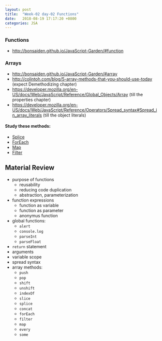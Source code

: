 ```yaml
---
layout: post
title:  "Week-02 day-02 Functions"
date:   2018-08-19 17:17:20 +0800
categories: JSA
---
```


### Functions

 - http://bonsaiden.github.io/JavaScript-Garden/#function

### Arrays

 - http://bonsaiden.github.io/JavaScript-Garden/#array
 - http://colintoh.com/blog/5-array-methods-that-you-should-use-today (expect Demethodizing chapter)
 - https://developer.mozilla.org/en-US/docs/Web/JavaScript/Reference/Global_Objects/Array (till the properties chapter)
 - https://developer.mozilla.org/en-US/docs/Web/JavaScript/Reference/Operators/Spread_syntax#Spread_in_array_literals (till the object literals)

#### Study these methods:

 - [Splice](https://developer.mozilla.org/en-US/docs/Web/JavaScript/Reference/Global_Objects/Array/splice)
 - [ForEach](https://developer.mozilla.org/en-US/docs/Web/JavaScript/Reference/Global_Objects/Array/foreach)
 - [Map](https://developer.mozilla.org/en-US/docs/Web/JavaScript/Reference/Global_Objects/Array/map)
 - [Filter](https://developer.mozilla.org/en-US/docs/Web/JavaScript/Reference/Global_Objects/Array/filter)
 
## Material Review

- purpose of functions
  - reusability
  - reducing code duplication
  - abstraction, parameterization
    <!-- 
      By parameterization the code will be independent from the circumstances 
      eg.: 
        - sayHello('Mike') -> you don't need to write different function for each person
        - createMatrix(10) -> you can create matrices with any size
    -->
- function expressions
  - function as variable
  - function as parameter
  - anonymus function
- global functions:
  - `alert`
  - `console.log`
  - `parseInt`
  - `parseFloat`
- `return` statement
- arguments
- variable scope
- spread syntax
- array methods:
  - `push`
  - `pop`
  - `shift`
  - `unshift`
  - `indexOf`
  - `slice`
  - `splice`
  - `concat`
  - `forEach`
  - `filter`
  - `map`
  - `every`
  - `some`
